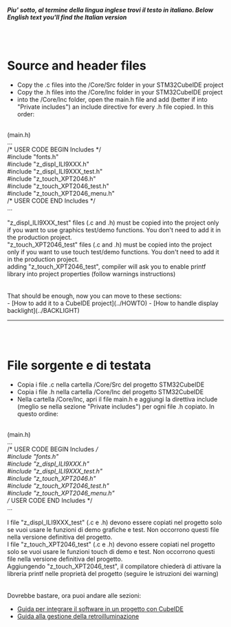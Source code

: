 _**Piu' sotto, al termine della lingua inglese trovi il testo in italiano. </i>**_
_**Below English text you'll find the Italian version</i>**_

<br>
<br>

# Source and header files

- Copy the .c files into the /Core/Src folder in your STM32CubeIDE project
- Copy the .h files into the /Core/Inc folder in your STM32CubeIDE project
- into the /Core/Inc folder, open the main.h file and add (better if into "Private includes") an include directive for every .h file copied. In this order:<br>
<br>
(main.h)<br>
...<br>
/* USER CODE BEGIN Includes */<br>
#include "fonts.h"<br>
#include "z_displ_ILI9XXX.h"<br>
#include "z_displ_ILI9XXX_test.h"<br>
#include "z_touch_XPT2046.h"<br>
#include "z_touch_XPT2046_test.h"<br>
#include "z_touch_XPT2046_menu.h"<br>
/* USER CODE END Includes */<br>
...<br>
<br>
"z_displ_ILI9XXX_test" files (.c and .h) must be copied into the project only if you want to use graphics test/demo functions. You don't need to add it in the production project.<br>
"z_touch_XPT2046_test" files (.c and .h) must be copied into the project only if you want to use touch test/demo functions. You don't need to add it in the production project.<br>
adding "z_touch_XPT2046_test", compiler will ask you to enable printf library into project properties (follow warnings instructions) <br>
<br>
<br>
That should be enough, now you can move to these sections:<br>
- [How to add it to a CubeIDE project](../HOWTO)
- [How to handle display backlight](../BACKLIGHT)


---

<br>
<br>

# File sorgente e di testata

- Copia i file .c nella cartella /Core/Src del progetto STM32CubeIDE
- Copia i file .h nella cartella /Core/Inc del progetto STM32CubeIDE
- Nella cartella /Core/Inc, apri il file main.h e aggiungi la direttiva include (meglio se nella sezione "Private includes") per ogni file .h copiato. In questo ordine:<br>

<br>(main.h)
<br>...
<br>/* USER CODE BEGIN Includes */
<br>#include "fonts.h"
<br>#include "z_displ_ILI9XXX.h"
<br>#include "z_displ_ILI9XXX_test.h"
<br>#include "z_touch_XPT2046.h"
<br>#include "z_touch_XPT2046_test.h"
<br>#include "z_touch_XPT2046_menu.h"
<br>/* USER CODE END Includes */
<br>...
<br>
<br>
I file "z_displ_ILI9XXX_test" (.c e .h) devono essere copiati nel progetto solo se vuoi usare le funzioni di demo grafiche e test. Non occorrono questi file nella versione definitiva del progetto.<br>
I file "z_touch_XPT2046_test" (.c e .h) devono essere copiati nel progetto solo se vuoi usare le funzioni touch di demo e test. Non occorrono questi file nella versione definitiva del progetto.<br>
Aggiungendo "z_touch_XPT2046_test", il compilatore chiederà di attivare la libreria printf nelle proprietà del progetto  (seguire le istruzioni dei warning)<br> 
<br>
<br>
Dovrebbe bastare, ora puoi andare alle sezioni:
- [Guida per integrare il software in un progetto con CubeIDE](../HOWTO)
- [Guida alla gestione della retroilluminazione](../BACKLIGHT)




